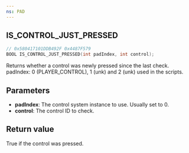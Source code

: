 ```yaml
---
ns: PAD
---
```

## IS_CONTROL_JUST_PRESSED

```c
// 0x580417101DDB492F 0x4487F579
BOOL IS_CONTROL_JUST_PRESSED(int padIndex, int control);
```

Returns whether a control was newly pressed since the last check.
padIndex: 0 (PLAYER_CONTROL), 1 (unk) and 2 (unk) used in the scripts.

## Parameters
* **padIndex**: The control system instance to use. Usually set to 0.
* **control**: The control ID to check.

## Return value
True if the control was pressed.